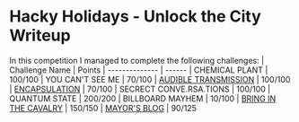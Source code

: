 # Hacky Holidays - Unlock the City Writeup
 In this competition I managed to complete the following challenges:
 | Challenge Name          | Points
 | --------------          | ------
 | CHEMICAL PLANT          | 100/100
 | YOU CAN'T SEE ME        | 70/100
 | [AUDIBLE TRANSMISSION](https://github.com/LeonGurin/Hacky-Holidays-Unlock-the-City-Writeup/tree/main/AUDIBLE%20TRANSMISSION)    | 100/100
 | [ENCAPSULATION](https://github.com/LeonGurin/Hacky-Holidays-Unlock-the-City-Writeup/tree/main/ENCAPSULATION)           | 70/100
 | SECRECT CONVE.RSA.TIONS | 100/100
 | QUANTUM STATE | 200/200
 | BILLBOARD MAYHEM | 10/100
 | [BRING IN THE CAVALRY](https://github.com/LeonGurin/Hacky-Holidays-Unlock-the-City-Writeup/tree/main/BRING%20IN%20THE%20CAVALRY) | 150/150
 | [MAYOR'S BLOG](https://github.com/LeonGurin/Hacky-Holidays-Unlock-the-City-Writeup/tree/main/MAYOR'S%20BLOG)            | 90/125


